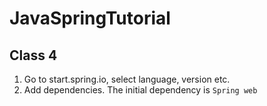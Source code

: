 # JavaSpringTutorial

## Class 4
1. Go to start.spring.io, select language, version etc.
2. Add dependencies. The initial dependency is `Spring web`